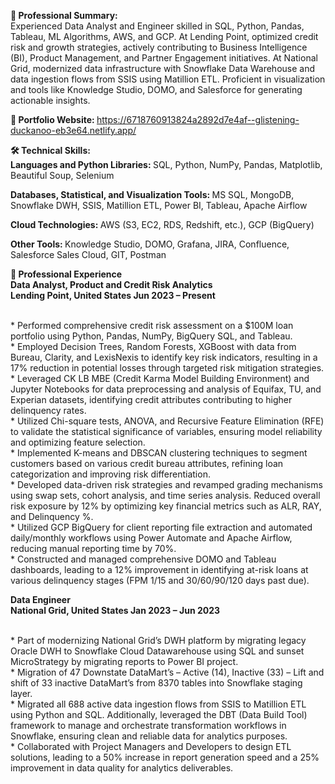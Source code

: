 <b>  💼 Professional Summary: </b> 
<br> Experienced Data Analyst and Engineer skilled in SQL, Python, Pandas, Tableau, ML Algorithms, AWS, and GCP. At Lending Point, optimized credit risk and growth strategies, actively contributing to Business Intelligence (BI), Product Management, and Partner Engagement initiatives. At National Grid, modernized data infrastructure with Snowflake Data Warehouse and data ingestion flows from SSIS using Matillion ETL. Proficient in visualization and tools like Knowledge Studio, DOMO, and Salesforce for generating actionable insights.

<b>  💼 Portfolio Website: </b> 
https://6718760913824a2892d7e4af--glistening-duckanoo-eb3e64.netlify.app/

<b> 🛠 Technical Skills: </b>
<br> <b> Languages and Python Libraries: </b>
SQL, Python, NumPy, Pandas, Matplotlib, Beautiful Soup, Selenium

<b> Databases, Statistical, and Visualization Tools: </b> 
MS SQL, MongoDB, Snowflake DWH, SSIS, Matillion ETL, Power BI, Tableau, Apache Airflow

<b> Cloud Technologies: </b> 
AWS (S3, EC2, RDS, Redshift, etc.), GCP (BigQuery)

<b> Other Tools: </b> 
Knowledge Studio, DOMO, Grafana, JIRA, Confluence, Salesforce Sales Cloud, GIT, Postman

<b> 💼 Professional Experience </b> 
<br> <b> Data Analyst, Product and Credit Risk Analytics </b> 
<br> <b> Lending Point, United States </b>
<b> Jun 2023 – Present </b> 

<br> * Performed comprehensive credit risk assessment on a $100M loan portfolio using Python, Pandas, NumPy, BigQuery SQL, and Tableau.
<br> * Employed Decision Trees, Random Forests, XGBoost with data from Bureau, Clarity, and LexisNexis to identify key risk indicators, resulting in a 17% reduction in potential losses through targeted risk mitigation strategies.
<br> * Leveraged CK LB MBE (Credit Karma Model Building Environment) and Jupyter Notebooks for data preprocessing and analysis of Equifax, TU, and Experian datasets, identifying credit attributes contributing to higher delinquency rates.
<br> * Utilized Chi-square tests, ANOVA, and Recursive Feature Elimination (RFE) to validate the statistical significance of variables, ensuring model reliability and optimizing feature selection.
<br> * Implemented K-means and DBSCAN clustering techniques to segment customers based on various credit bureau attributes, refining loan categorization and improving risk differentiation.
<br> * Developed data-driven risk strategies and revamped grading mechanisms using swap sets, cohort analysis, and time series analysis. Reduced overall risk exposure by 12% by optimizing key financial metrics such as ALR, RAY, and Delinquency %.
<br> * Utilized GCP BigQuery for client reporting file extraction and automated daily/monthly workflows using Power Automate and Apache Airflow, reducing manual reporting time by 70%.
<br> * Constructed and managed comprehensive DOMO and Tableau dashboards, leading to a 12% improvement in identifying at-risk loans at various delinquency stages (FPM 1/15 and 30/60/90/120 days past due).

<b> Data Engineer </b> 
<br> <b> National Grid, United States </b> 
<b> Jan 2023 – Jun 2023 </b> 

<br> * Part of modernizing National Grid’s DWH platform by migrating legacy Oracle DWH to Snowflake Cloud Datawarehouse using SQL and sunset MicroStrategy by migrating reports to Power BI project.
<br> * Migration of 47 Downstate DataMart’s – Active (14), Inactive (33) – Lift and shift of 33 inactive DataMart’s from 8370 tables into Snowflake staging layer.
<br> * Migrated all 688 active data ingestion flows from SSIS to Matillion ETL using Python and SQL. Additionally, leveraged the DBT (Data Build Tool) framework to manage and orchestrate transformation workflows in Snowflake, ensuring clean and reliable data for analytics purposes.
<br> * Collaborated with Project Managers and Developers to design ETL solutions, leading to a 50% increase in report generation speed and a 25% improvement in data quality for analytics deliverables.
